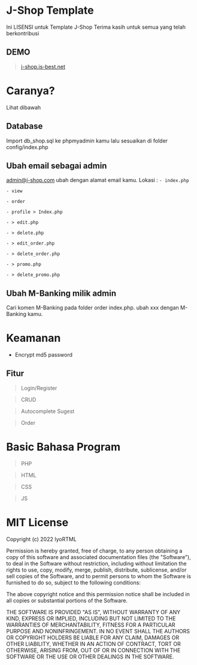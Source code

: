 # J-Shop Template
Ini LISENSI untuk Template J-Shop Terima kasih untuk semua yang telah berkontribusi

## DEMO
>[j-shop.is-best.net](https://j-shop.is-best.net/)

# Caranya?
Lihat dibawah

## Database
Import db_shop.sql ke phpmyadmin kamu lalu sesuaikan di folder config/index.php

## Ubah email sebagai admin
admin@j-shop.com ubah dengan alamat email kamu.
Lokasi :
`- index.php`

`- view`

`- order`

`- profile > Index.php`

`- > edit.php`

`- > delete.php`

`- > edit_order.php`

`- > delete_order.php`

`- > promo.php`

`- > delete_promo.php`

## Ubah M-Banking milik admin
Cari komen M-Banking pada folder order index.php.
ubah xxx dengan M-Banking kamu.

# Keamanan
- Encrypt md5 password

## Fitur
> Login/Register

> CRUD

> Autocomplete Sugest

> Order

# Basic Bahasa Program
> PHP

> HTML

> CSS

> JS

# MIT License

Copyright (c) 2022 IyoRTML

Permission is hereby granted, free of charge, to any person obtaining a copy
of this software and associated documentation files (the "Software"), to deal
in the Software without restriction, including without limitation the rights
to use, copy, modify, merge, publish, distribute, sublicense, and/or sell
copies of the Software, and to permit persons to whom the Software is
furnished to do so, subject to the following conditions:

The above copyright notice and this permission notice shall be included in all
copies or substantial portions of the Software.

THE SOFTWARE IS PROVIDED "AS IS", WITHOUT WARRANTY OF ANY KIND, EXPRESS OR
IMPLIED, INCLUDING BUT NOT LIMITED TO THE WARRANTIES OF MERCHANTABILITY,
FITNESS FOR A PARTICULAR PURPOSE AND NONINFRINGEMENT. IN NO EVENT SHALL THE
AUTHORS OR COPYRIGHT HOLDERS BE LIABLE FOR ANY CLAIM, DAMAGES OR OTHER
LIABILITY, WHETHER IN AN ACTION OF CONTRACT, TORT OR OTHERWISE, ARISING FROM,
OUT OF OR IN CONNECTION WITH THE SOFTWARE OR THE USE OR OTHER DEALINGS IN THE
SOFTWARE.
